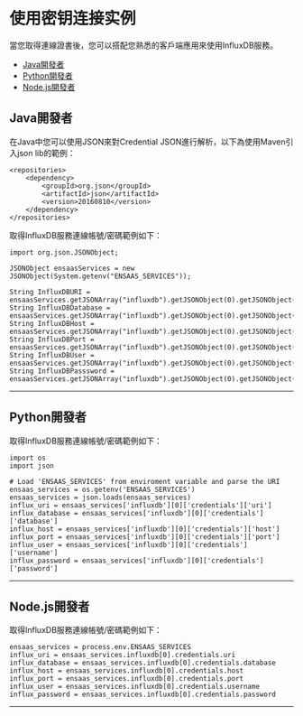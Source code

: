 # 使用密钥连接实例

當您取得連線證書後，您可以搭配您熟悉的客戶端應用來使用InfluxDB服務。

* <a class="false-class" href="#!documents/Database/InfluxDb/使用密钥连接实例.md#Java開發者">Java開發者</a>
* <a class="false-class" href="#!documents/Database/InfluxDb/使用密钥连接实例.md#Python開發者">Python開發者</a>
* <a class="false-class" href="#!documents/Database/InfluxDb/使用密钥连接实例.md#Node.js開發者">Node.js開發者</a>

## Java開發者
在Java中您可以使用JSON來對Credential JSON進行解析，以下為使用Maven引入json lib的範例：

```
<repositories>
    <dependency>
        <groupId>org.json</groupId>
        <artifactId>json</artifactId>
        <version>20160810</version>
    </dependency>
</repositories>

```

取得InfluxDB服務連線帳號/密碼範例如下：
```
import org.json.JSONObject;

JSONObject ensaasServices = new JSONObject(System.getenv("ENSAAS_SERVICES"));

String InfluxDBURI = ensaasServices.getJSONArray("influxdb").getJSONObject(0).getJSONObject("credentials").getJSONObject("uri");
String InfluxDBDatabase = ensaasServices.getJSONArray("influxdb").getJSONObject(0).getJSONObject("credentials").getJSONObject("database");
String InfluxDBHost = ensaasServices.getJSONArray("influxdb").getJSONObject(0).getJSONObject("credentials").getJSONObject("host");
String InfluxDBPort = ensaasServices.getJSONArray("influxdb").getJSONObject(0).getJSONObject("credentials").getJSONObject("port");
String InfluxDBUser = ensaasServices.getJSONArray("influxdb").getJSONObject(0).getJSONObject("credentials").getJSONObject("username");
String InfluxDBPasssword = ensaasServices.getJSONArray("influxdb").getJSONObject(0).getJSONObject("credentials").getJSONObject("password");

```
---------------------------------------
## Python開發者
取得InfluxDB服務連線帳號/密碼範例如下：

```
import os
import json

# Load 'ENSAAS_SERVICES' from enviroment variable and parse the URI
ensaas_services = os.getenv('ENSAAS_SERVICES')
ensaas_services = json.loads(ensaas_services)
influx_uri = ensaas_services['influxdb'][0]['credentials']['uri']
influx_database = ensaas_services['influxdb'][0]['credentials']['database']
influx_host = ensaas_services['influxdb'][0]['credentials']['host']
influx_port = ensaas_services['influxdb'][0]['credentials']['port']
influx_user = ensaas_services['influxdb'][0]['credentials']['username']
influx_password = ensaas_services['influxdb'][0]['credentials']['password']

```
---------------------------------------
## Node.js開發者
取得InfluxDB服務連線帳號/密碼範例如下：

```
ensaas_services = process.env.ENSAAS_SERVICES
influx_uri = ensaas_services.influxdb[0].credentials.uri
influx_database = ensaas_services.influxdb[0].credentials.database
influx_host = ensaas_services.influxdb[0].credentials.host
influx_port = ensaas_services.influxdb[0].credentials.port
influx_user = ensaas_services.influxdb[0].credentials.username
influx_password = ensaas_services.influxdb[0].credentials.password
```
---------------------------------------
[1]:https://zh.wikipedia.org/wiki/InfluxDB "InfluxDB"
[2]:https://en.wikipedia.org/wiki/Temporal_database "時間序列資料庫"
[3]:https://www.influxdata.com/ "InfluxDB 官方網站"
[4]:https://docs.influxdata.com/influxdb/v1.5/ "InfluxDB Manual"
[5]:https://docs.influxdata.com/influxdb/v1.4/tools/api_client_libraries/#main-nav "Influx Client example"
[6]:https://docs.influxdata.com/influxdb/v0.9/tools/web_admin/#accessing-the-ui "Influx DB Web Admin Interface"
[7]:https://www.influxdata.com/blog/influxdb-the-platform-for-time-series-data/ "Influx DB 架構文件"
[8]:http://wise-paas.advantech.com/en-us/marketplace/detailinfo/41 "儲存空間"
[9]:https://en.wikipedia.org/wiki/Universally_unique_identifier "UUID"
[10]:https://www.influxdata.com/blog/influxdb-the-platform-for-time-series-data/ "influxdb 架構參考資料來源"
